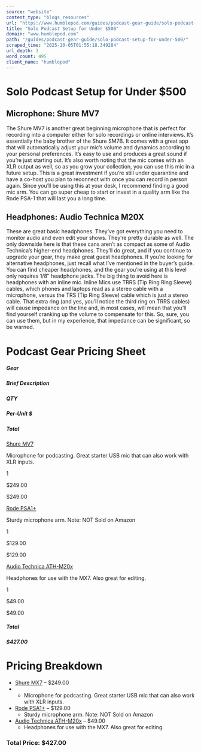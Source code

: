 ```yaml
---
source: "website"
content_type: "blogs_resources"
url: "https://www.humblepod.com/guides/podcast-gear-guide/solo-podcast-setup-for-under-500/"
title: "Solo Podcast Setup for Under $500"
domain: "www.humblepod.com"
path: "/guides/podcast-gear-guide/solo-podcast-setup-for-under-500/"
scraped_time: "2025-10-05T01:55:18.349284"
url_depth: 3
word_count: 495
client_name: "humblepod"
---
```


# Solo Podcast Setup for Under $500

## Microphone: Shure MV7

The Shure MV7 is another great beginning microphone that is perfect for recording into a computer either for solo recordings or online interviews. It’s essentially the baby brother of the Shure SM7B. It comes with a great app that will automatically adjust your mic’s volume and dynamics according to your personal preferences. It’s easy to use and produces a great sound if you’re just starting out. It’s also worth noting that the mic comes with an XLR output as well, so as you grow your collection, you can use this mic in a future setup. This is a great investment if you’re still under quarantine and have a co-host you plan to reconnect with once you can record in person again. Since you’ll be using this at your desk, I recommend finding a good mic arm. You can go super cheap to start or invest in a quality arm like the Rode PSA-1 that will last you a long time.

## Headphones: Audio Technica M20X

These are great basic headphones. They’ve got everything you need to monitor audio and even edit your shows. They’re pretty durable as well. The only downside here is that these cans aren’t as compact as some of Audio Technica’s higher-end headphones. They’ll do great, and if you continue to upgrade your gear, they make great guest headphones. If you’re looking for alternative headphones, just recall what I’ve mentioned in the buyer’s guide. You can find cheaper headphones, and the gear you’re using at this level only requires 1/8″ headphone jacks. The big thing to avoid here is headphones with an inline mic. Inline Mics use TRRS (Tip Ring Ring Sleeve) cables, which phones and laptops read as a stereo cable with a microphone, versus the TRS (Tip Ring Sleeve) cable which is just a stereo cable. That extra ring (and yes, you’ll notice the third ring on TRRS cables) will cause impedance on the line and, in most cases, will mean that you’ll find yourself cranking up the volume to compensate for this. So, sure, you can use them, but in my experience, that impedance can be significant, so be warned.

# Podcast Gear Pricing Sheet

##### Gear

##### Brief Description

##### QTY

##### Per-Unit $

##### Total

[Shure MV7](https://amzn.to/3rfWljH)

Microphone for podcasting. Great starter USB mic that can also work with XLR inputs.

1

$249.00

$249.00

[Rode PSA1+](https://bswusa.com/rode-psa1-boom-arm-1/)

Sturdy microphone arm. Note: NOT Sold on Amazon

1

$129.00

$129.00

[Audio Technica ATH-M20x](https://amzn.to/2VNaFEW)

Headphones for use with the MX7. Also great for editing.

1

$49.00

$49.00

##### Total

##### $427.00

# Pricing Breakdown

*   [Shure MX7](https://amzn.to/3rfWljH) – $249.00
*   *   Microphone for podcasting. Great starter USB mic that can also work with XLR inputs.
*   [Rode PSA1+](https://www.bswusa.com/Microphone-Booms-Rode-PSA1-Boom-Arm-P15661.aspx) – $129.00
    *   Sturdy microphone arm. Note: NOT Sold on Amazon
*   [Audio Technica ATH-M20x](https://amzn.to/2VNaFEW) – $49.00
    *   Headphones for use with the MX7. Also great for editing.

### Total Price: $427.00
